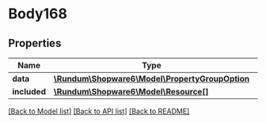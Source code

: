 # Body168

## Properties
Name | Type | Description | Notes
------------ | ------------- | ------------- | -------------
**data** | [**\Rundum\Shopware6\Model\PropertyGroupOption**](PropertyGroupOption.md) |  | [optional] 
**included** | [**\Rundum\Shopware6\Model\Resource[]**](Resource.md) |  | [optional] 

[[Back to Model list]](../../README.md#documentation-for-models) [[Back to API list]](../../README.md#documentation-for-api-endpoints) [[Back to README]](../../README.md)

